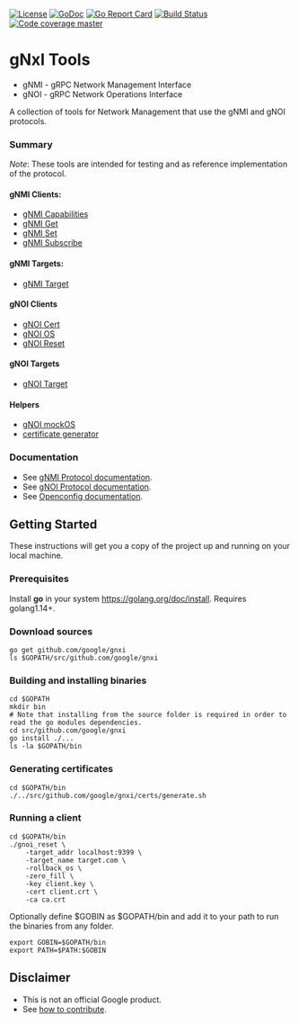 
[![License](https://img.shields.io/github/license/google/gnxi?style=for-the-badge)](https://opensource.org/licenses/Apache-2.0)
[![GoDoc](https://img.shields.io/badge/godoc-reference-blue?style=for-the-badge)](https://godoc.org/github.com/google/gnxi)
[![Go Report Card](https://goreportcard.com/badge/github.com/google/gnxi?style=for-the-badge)](https://goreportcard.com/report/github.com/google/gnxi)
[![Build Status](https://img.shields.io/travis/google/gnxi?style=for-the-badge)](https://travis-ci.org/google/gnxi)
[![Code coverage master](https://img.shields.io/codecov/c/github/google/gnxi/master?style=for-the-badge)](https://codecov.io/github/google/gnxi?branch=master)

# gNxI Tools

*   gNMI - gRPC Network Management Interface
*   gNOI - gRPC Network Operations Interface

A collection of tools for Network Management that use the gNMI and gNOI protocols.

### Summary

_Note_: These tools are intended for testing and as reference implementation of the protocol.

#### gNMI Clients:

*  [gNMI Capabilities](./gnmi_capabilities)
*  [gNMI Get](./gnmi_get)
*  [gNMI Set](./gnmi_set)
*  [gNMI Subscribe](./gnmi_subscribe)

#### gNMI Targets:

*  [gNMI Target](./gnmi_target)

#### gNOI Clients

*  [gNOI Cert](./gnoi_cert)
*  [gNOI OS](./gnoi_os)
*  [gNOI Reset](./gnoi_reset)

#### gNOI Targets

*  [gNOI Target](./gnoi_target)

#### Helpers

*  [gNOI mockOS](./gnoi_mockos)
*  [certificate generator](./certs)

### Documentation

*  See [gNMI Protocol documentation](https://github.com/openconfig/reference/tree/master/rpc/gnmi).
*  See [gNOI Protocol documentation](https://github.com/openconfig/gnoi).
*  See [Openconfig documentation](http://www.openconfig.net/).

## Getting Started

These instructions will get you a copy of the project up and running on your local machine.

### Prerequisites

Install __go__ in your system https://golang.org/doc/install. Requires golang1.14+.

### Download sources

```
go get github.com/google/gnxi
ls $GOPATH/src/github.com/google/gnxi
```

### Building and installing binaries

```
cd $GOPATH
mkdir bin
# Note that installing from the source folder is required in order to read the go modules dependencies.
cd src/github.com/google/gnxi
go install ./...
ls -la $GOPATH/bin
```

### Generating certificates

```
cd $GOPATH/bin
./../src/github.com/google/gnxi/certs/generate.sh
```

### Running a client

```
cd $GOPATH/bin
./gnoi_reset \
    -target_addr localhost:9399 \
    -target_name target.com \
    -rollback_os \
    -zero_fill \
    -key client.key \
    -cert client.crt \
    -ca ca.crt
```

Optionally define $GOBIN as $GOPATH/bin and add it to your path to run the binaries from any folder.

```
export GOBIN=$GOPATH/bin
export PATH=$PATH:$GOBIN
```

## Disclaimer

*  This is not an official Google product.
*  See [how to contribute](CONTRIBUTING.md).
